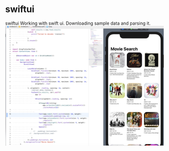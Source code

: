 # swiftui
swiftui
 Working with swift ui. Downloading sample data and parsing it. 
 <img src ="https://github.com/kilik42/swiftui/blob/main/Screen%20Shot%202020-11-14%20at%208.21.13%20AM.png" alt="sample image" />
